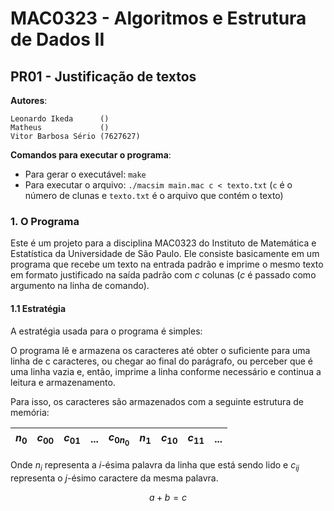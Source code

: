 # MAC0323 - Algoritmos e Estrutura de Dados II
## PR01 - Justificação de textos

**Autores**:

    Leonardo Ikeda      ()
    Matheus             ()
    Vitor Barbosa Sério (7627627)


**Comandos para executar o programa**:

- Para gerar o executável: `make`
- Para executar o arquivo: `./macsim main.mac c < texto.txt`
(`c` é o número de clunas e `texto.txt` é o arquivo que contém o texto)


### 1. O Programa

Este é um projeto para a disciplina MAC0323 do Instituto de Matemática e
Estatística da Universidade de São Paulo. Ele consiste basicamente em um
programa que recebe um texto na entrada padrão e imprime o mesmo texto em
formato justificado na saída padrão com *c* colunas (*c* é passado como
argumento na linha de comando).


#### 1.1 Estratégia

A estratégia usada para o programa é simples:

O programa lê e armazena os caracteres até obter o suficiente para uma linha
de c caracteres, ou chegar ao final do parágrafo, ou perceber que é uma linha
vazia e, então, imprime a linha conforme necessário e continua a leitura e
armazenamento.

Para isso, os caracteres são armazenados com a seguinte estrutura de memória:

| $n_0$ | $c_{00}$ | $c_{01}$ | ... | $c_{0n_0}$ | $n_1$ | $c_{10}$ | $c_{11}$ | ... |
|:-----:|:--------:|:--------:|:---:|:----------:|:-----:|:--------:|:--------:|:---:|

Onde $n_i$ representa a $i$-ésima palavra da linha que está sendo lido e
$c_{ij}$ representa o $j$-ésimo caractere da mesma palavra.

```math
a + b = c
```
